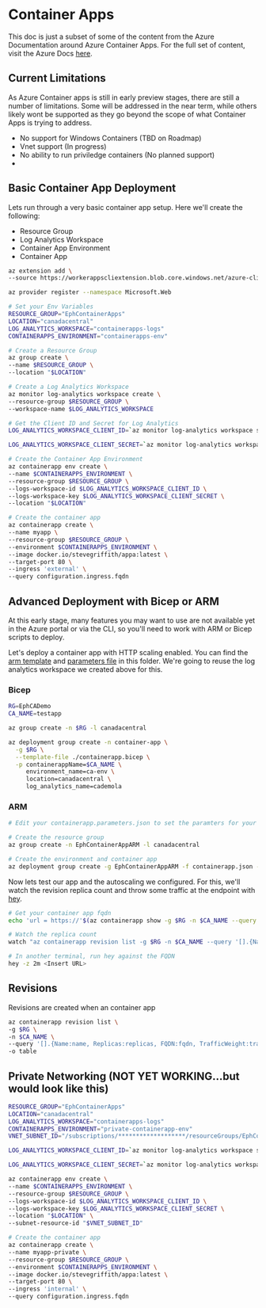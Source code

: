 # Container Apps

This doc is just a subset of some of the content from the Azure Documentation around Azure Container Apps. For the full set of content, visit the Azure Docs [here](https://docs.microsoft.com/en-us/azure/container-apps/).

## Current Limitations

As Azure Container apps is still in early preview stages, there are still a number of limitations. Some will be addressed in the near term, while others likely wont be supported as they go beyond the scope of what Container Apps is trying to address.

- No support for Windows Containers (TBD on Roadmap)
- Vnet support (In progress)
- No ability to run priviledge containers (No planned support)
- 

## Basic Container App Deployment

Lets run through a very basic container app setup. Here we'll create the following:

- Resource Group
- Log Analytics Workspace
- Container App Environment
- Container App

```bash
az extension add \
--source https://workerappscliextension.blob.core.windows.net/azure-cli-extension/containerapp-0.2.0-py2.py3-none-any.whl

az provider register --namespace Microsoft.Web

# Set your Env Variables
RESOURCE_GROUP="EphContainerApps"
LOCATION="canadacentral"
LOG_ANALYTICS_WORKSPACE="containerapps-logs"
CONTAINERAPPS_ENVIRONMENT="containerapps-env"

# Create a Resource Group
az group create \
--name $RESOURCE_GROUP \
--location "$LOCATION"

# Create a Log Analytics Workspace
az monitor log-analytics workspace create \
--resource-group $RESOURCE_GROUP \
--workspace-name $LOG_ANALYTICS_WORKSPACE

# Get the Client ID and Secret for Log Analytics
LOG_ANALYTICS_WORKSPACE_CLIENT_ID=`az monitor log-analytics workspace show --query customerId -g $RESOURCE_GROUP -n $LOG_ANALYTICS_WORKSPACE --out tsv`

LOG_ANALYTICS_WORKSPACE_CLIENT_SECRET=`az monitor log-analytics workspace get-shared-keys --query primarySharedKey -g $RESOURCE_GROUP -n $LOG_ANALYTICS_WORKSPACE --out tsv`

# Create the Container App Environment
az containerapp env create \
--name $CONTAINERAPPS_ENVIRONMENT \
--resource-group $RESOURCE_GROUP \
--logs-workspace-id $LOG_ANALYTICS_WORKSPACE_CLIENT_ID \
--logs-workspace-key $LOG_ANALYTICS_WORKSPACE_CLIENT_SECRET \
--location "$LOCATION"

# Create the container app
az containerapp create \
--name myapp \
--resource-group $RESOURCE_GROUP \
--environment $CONTAINERAPPS_ENVIRONMENT \
--image docker.io/stevegriffith/appa:latest \
--target-port 80 \
--ingress 'external' \
--query configuration.ingress.fqdn
```

## Advanced Deployment with Bicep or ARM

At this early stage, many features you may want to use are not available yet in the Azure portal or via the CLI, so you'll need to work with ARM or Bicep scripts to deploy.

Let's deploy a container app with HTTP scaling enabled. You can find the [arm template](./containerapp.json) and [parameters file](./containerapp.parameters.json) in this folder. We're going to reuse the log analytics workspace we created above for this.

### Bicep

```bash
RG=EphCADemo
CA_NAME=testapp

az group create -n $RG -l canadacentral

az deployment group create -n container-app \
  -g $RG \
  --template-file ./containerapp.bicep \
  -p containerappName=$CA_NAME \
     environment_name=ca-env \
     location=canadacentral \
     log_analytics_name=cademola

```

### ARM

```bash
# Edit your containerapp.parameters.json to set the paramters for your deployment.

# Create the resource group
az group create -n EphContainerAppARM -l canadacentral

# Create the environment and container app
az deployment group create -g EphContainerAppARM -f containerapp.json -p @containerapp.parameters.json
```

Now lets test our app and the autoscaling we configured. For this, we'll watch the revision replica count and throw some traffic at the endpoint with [hey](https://github.com/rakyll/hey).

```bash
# Get your container app fqdn
echo 'url = https://'$(az containerapp show -g $RG -n $CA_NAME --query configuration.ingress.fqdn -o tsv)

# Watch the replica count
watch "az containerapp revision list -g $RG -n $CA_NAME --query '[].{Name:name, Replicas:replicas, FQDN:fqdn, TrafficWeight:trafficWeight, Image:template.containers[0].image}'"

# In another terminal, run hey against the FQDN
hey -z 2m <Insert URL>
```

## Revisions

Revisions are created when an container app

```bash
az containerapp revision list \
-g $RG \
-n $CA_NAME \
--query '[].{Name:name, Replicas:replicas, FQDN:fqdn, TrafficWeight:trafficWeight, Image:template.containers[0].image}' \
-o table
```


## Private Networking (NOT YET WORKING...but would look like this)

```bash
RESOURCE_GROUP="EphContainerApps"
LOCATION="canadacentral"
LOG_ANALYTICS_WORKSPACE="containerapps-logs"
CONTAINERAPPS_ENVIRONMENT="private-containerapp-env"
VNET_SUBNET_ID="/subscriptions/*******************/resourceGroups/EphContainerApps/providers/Microsoft.Network/virtualNetworks/container-app-env/subnets/containerapps"

LOG_ANALYTICS_WORKSPACE_CLIENT_ID=`az monitor log-analytics workspace show --query customerId -g $RESOURCE_GROUP -n $LOG_ANALYTICS_WORKSPACE --out tsv`

LOG_ANALYTICS_WORKSPACE_CLIENT_SECRET=`az monitor log-analytics workspace get-shared-keys --query primarySharedKey -g $RESOURCE_GROUP -n $LOG_ANALYTICS_WORKSPACE --out tsv`

az containerapp env create \
--name $CONTAINERAPPS_ENVIRONMENT \
--resource-group $RESOURCE_GROUP \
--logs-workspace-id $LOG_ANALYTICS_WORKSPACE_CLIENT_ID \
--logs-workspace-key $LOG_ANALYTICS_WORKSPACE_CLIENT_SECRET \
--location "$LOCATION" \
--subnet-resource-id "$VNET_SUBNET_ID"

# Create the container app
az containerapp create \
--name myapp-private \
--resource-group $RESOURCE_GROUP \
--environment $CONTAINERAPPS_ENVIRONMENT \
--image docker.io/stevegriffith/appa:latest \
--target-port 80 \
--ingress 'internal' \
--query configuration.ingress.fqdn
```